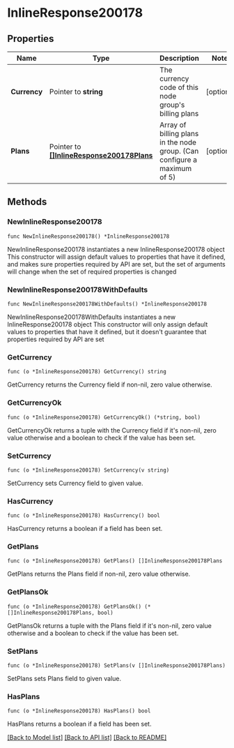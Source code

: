 # InlineResponse200178

## Properties

Name | Type | Description | Notes
------------ | ------------- | ------------- | -------------
**Currency** | Pointer to **string** | The currency code of this node group&#39;s billing plans | [optional] 
**Plans** | Pointer to [**[]InlineResponse200178Plans**](InlineResponse200178Plans.md) | Array of billing plans in the node group. (Can configure a maximum of 5) | [optional] 

## Methods

### NewInlineResponse200178

`func NewInlineResponse200178() *InlineResponse200178`

NewInlineResponse200178 instantiates a new InlineResponse200178 object
This constructor will assign default values to properties that have it defined,
and makes sure properties required by API are set, but the set of arguments
will change when the set of required properties is changed

### NewInlineResponse200178WithDefaults

`func NewInlineResponse200178WithDefaults() *InlineResponse200178`

NewInlineResponse200178WithDefaults instantiates a new InlineResponse200178 object
This constructor will only assign default values to properties that have it defined,
but it doesn't guarantee that properties required by API are set

### GetCurrency

`func (o *InlineResponse200178) GetCurrency() string`

GetCurrency returns the Currency field if non-nil, zero value otherwise.

### GetCurrencyOk

`func (o *InlineResponse200178) GetCurrencyOk() (*string, bool)`

GetCurrencyOk returns a tuple with the Currency field if it's non-nil, zero value otherwise
and a boolean to check if the value has been set.

### SetCurrency

`func (o *InlineResponse200178) SetCurrency(v string)`

SetCurrency sets Currency field to given value.

### HasCurrency

`func (o *InlineResponse200178) HasCurrency() bool`

HasCurrency returns a boolean if a field has been set.

### GetPlans

`func (o *InlineResponse200178) GetPlans() []InlineResponse200178Plans`

GetPlans returns the Plans field if non-nil, zero value otherwise.

### GetPlansOk

`func (o *InlineResponse200178) GetPlansOk() (*[]InlineResponse200178Plans, bool)`

GetPlansOk returns a tuple with the Plans field if it's non-nil, zero value otherwise
and a boolean to check if the value has been set.

### SetPlans

`func (o *InlineResponse200178) SetPlans(v []InlineResponse200178Plans)`

SetPlans sets Plans field to given value.

### HasPlans

`func (o *InlineResponse200178) HasPlans() bool`

HasPlans returns a boolean if a field has been set.


[[Back to Model list]](../README.md#documentation-for-models) [[Back to API list]](../README.md#documentation-for-api-endpoints) [[Back to README]](../README.md)


